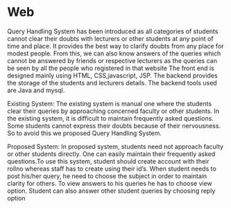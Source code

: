 # Web
Query Handling System has been introduced as all categories of students cannot clear their doubts
with lecturers or other students at any point of time and place. It provides the best way to clarify
doubts from any place for modest people. From this, we can also know answers of the queries which
cannot be answered by friends or respective lecturers as the queries can be seen by all the people who
registered in that website
The front end is designed mainly using HTML, CSS,javascript, JSP. The backend provides
the storage of the students and lecturers details. The backend tools used are Java and mysql.

Existing System:
The existing system is manual one where the students clear their queries by approaching concerned
faculty or other students. In the existing system, it is difficult to maintain frequently asked questions.
Some students cannot express their doubts because of their nervousness. So to avoid this we proposed
Query Handling System.

Proposed System:
In proposed system, students need not approach faculty or other students directly. One can easily
maintain their frequently asked questions.To use this system, student should create account with their
rollno whereas staff has to create using their id’s.
When student needs to post his/her query, he need to choose the subject in order to maintain clarity
for others. To view answers to his queries he has to choose view option. Student can also answer other
student queries by choosing reply option
